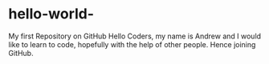 # hello-world-
My first Repository on GitHub 
Hello Coders, my name is Andrew and I would like 
to learn to code, hopefully with the help of other 
people. Hence joining GitHub.
